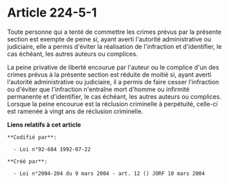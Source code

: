 # Article 224-5-1

Toute personne qui a tenté de commettre les crimes prévus par la présente section est exempte de peine si, ayant averti
l'autorité administrative ou judiciaire, elle a permis d'éviter la réalisation de l'infraction et d'identifier, le cas
échéant, les autres auteurs ou complices.

La peine privative de liberté encourue par l'auteur ou le complice d'un des crimes prévus à la présente section est réduite
de moitié si, ayant averti l'autorité administrative ou judiciaire, il a permis de faire cesser l'infraction ou d'éviter que
l'infraction n'entraîne mort d'homme ou infirmité permanente et d'identifier, le cas échéant, les autres auteurs ou
complices. Lorsque la peine encourue est la réclusion criminelle à perpétuité, celle-ci est ramenée à vingt ans de réclusion
criminelle.

**Liens relatifs à cet article**

	**Codifié par**:

	  - Loi n°92-684 1992-07-22

	**Créé par**:

	  - Loi n°2004-204 du 9 mars 2004 - art. 12 () JORF 10 mars 2004
